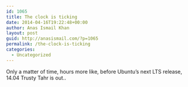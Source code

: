 ```yaml
---
id: 1065
title: The clock is ticking
date: 2014-04-16T19:22:48+00:00
author: Anas Ismail Khan
layout: post
guid: http://anasismail.com/?p=1065
permalink: /the-clock-is-ticking
categories:
  - Uncategorized
---
```

Only a matter of time, hours more like, before Ubuntu&#8217;s next LTS release, 14.04 Trusty Tahr is out..